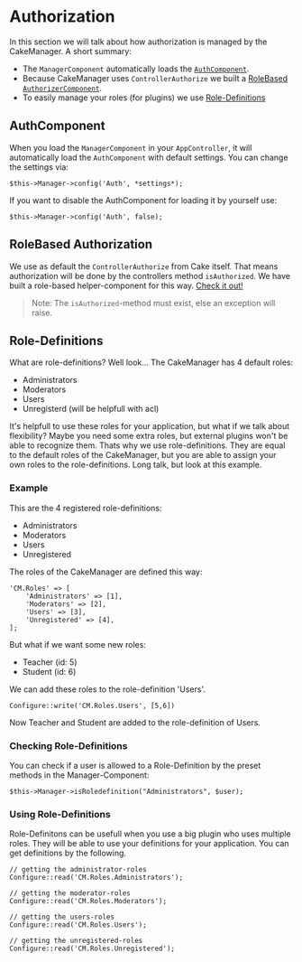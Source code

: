 Authorization
=============

In this section we will talk about how authorization is managed by the CakeManager. 
A short summary: 

* The `ManagerComponent` automatically loads the [`AuthComponent`](#authcomponent).
* Because CakeManager uses `ControllerAuthorize` we built a [RoleBased `AuthorizerComponent`](#rolebased-authorization).
* To easily manage your roles (for plugins) we use [Role-Definitions](#role-definitions)


AuthComponent
-------------

When you load the `ManagerComponent` in your `AppController`, it will automatically load the `AuthComponent` with default settings.
You can change the settings via:

    $this->Manager->config('Auth', *settings*);

If you want to disable the AuthComponent for loading it by yourself use:

    $this->Manager->config('Auth', false);


RoleBased Authorization
-----------------------

We use as default the `ControllerAuthorize` from Cake itself. That means authorization will be done by the controllers method `isAuthorized`. We have built a role-based helper-component for this way. [Check it out!](Components/Authorizer.md)

> Note: The `isAuthorized`-method must exist, else an exception will raise.

Role-Definitions
----------------

What are role-definitions? Well look... The CakeManager has 4 default roles:

- Administrators
- Moderators
- Users
- Unregisterd (will be helpfull with acl)

It's helpfull to use these roles for your application, but what if we talk about flexibility? Maybe you need some extra roles, but external plugins won't be able to recognize them. Thats why we use role-definitions. They are equal to the default roles of the CakeManager, but you are able to assign your own roles to the role-definitions. Long talk, but look at this example.

### Example

This are the 4 registered role-definitions:

- Administrators
- Moderators
- Users
- Unregistered

The roles of the CakeManager are defined this way:

    'CM.Roles' => [
        'Administrators' => [1],
        'Moderators' => [2],
        'Users' => [3],
        'Unregistered' => [4],
    ];
    
But what if we want some new roles:

- Teacher (id: 5)
- Student (id: 6)

We can add these roles to the role-definition 'Users'.

    Configure::write('CM.Roles.Users', [5,6])
    
Now Teacher and Student are added to the role-definition of Users.

### Checking Role-Definitions

You can check if a user is allowed to a Role-Definition by the preset methods in the Manager-Component:

    $this->Manager->isRoledefinition("Administrators", $user);


### Using Role-Definitions

Role-Definitons can be usefull when you use a big plugin who uses multiple roles. They will be able to use your definitions for your application. You can get definitions by the following.

    // getting the administrator-roles
    Configure::read('CM.Roles.Administrators');
            
    // getting the moderator-roles
    Configure::read('CM.Roles.Moderators');
        
    // getting the users-roles
    Configure::read('CM.Roles.Users');
                
    // getting the unregistered-roles
    Configure::read('CM.Roles.Unregistered');
    
